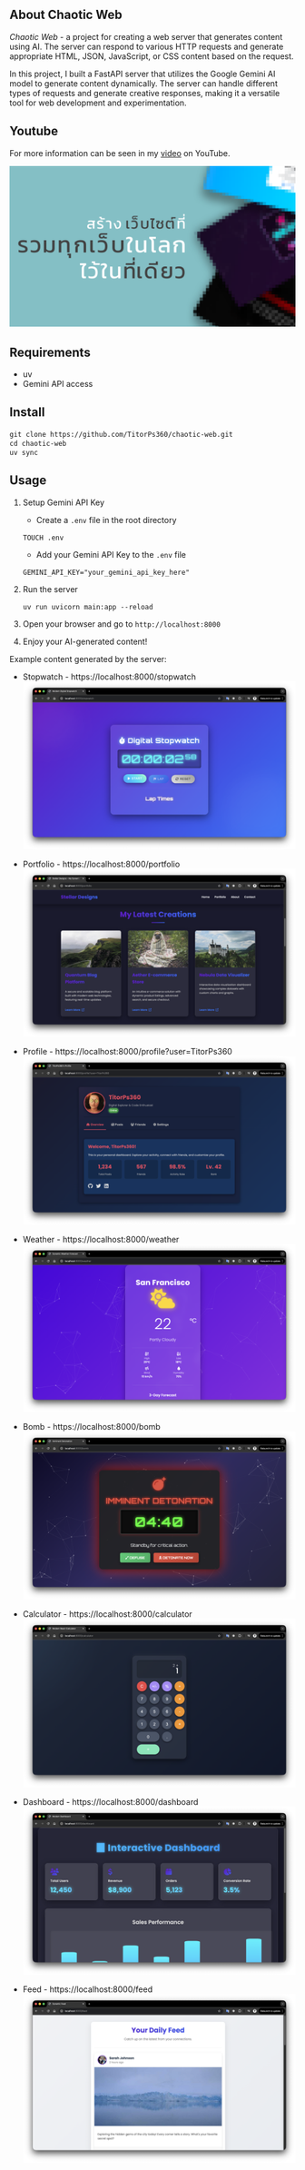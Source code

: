 ## About Chaotic Web

_Chaotic Web_ - a project for creating a web server that generates content using AI. The server can respond to various HTTP requests and generate appropriate HTML, JSON, JavaScript, or CSS content based on the request.

In this project, I built a FastAPI server that utilizes the Google Gemini AI model to generate content dynamically. The server can handle different types of requests and generate creative responses, making it a versatile tool for web development and experimentation.

## Youtube

For more information can be seen in my [video](https://youtu.be/U-11fQ-UjsU) on YouTube.

[![new_thumb](./fig/cover.png)]("https://youtu.be/U-11fQ-UjsU")

## Requirements

- uv
- Gemini API access

## Install

```
git clone https://github.com/TitorPs360/chaotic-web.git
cd chaotic-web
uv sync
```

## Usage

1. Setup Gemini API Key

   - Create a `.env` file in the root directory

   ```
   TOUCH .env
   ```

   - Add your Gemini API Key to the `.env` file

   ```
   GEMINI_API_KEY="your_gemini_api_key_here"
   ```

2. Run the server

   ```
   uv run uvicorn main:app --reload
   ```

3. Open your browser and go to `http://localhost:8000`

4. Enjoy your AI-generated content!

Example content generated by the server:

- Stopwatch - https://localhost:8000/stopwatch
![Stopwatch](./fig/01-stopwatch.png)

- Portfolio - https://localhost:8000/portfolio
![Portfolio](./fig/02-portfolio.png)

- Profile - https://localhost:8000/profile?user=TitorPs360
![Profile](./fig/03-profile.png)

- Weather - https://localhost:8000/weather
![Weather](./fig/04-weather.png)

- Bomb - https://localhost:8000/bomb
![Bomb](./fig/05-bomb.png)

- Calculator - https://localhost:8000/calculator
![Calculator](./fig/06-calculator.png)

- Dashboard - https://localhost:8000/dashboard
![Dashboard](./fig/07-dashboard.png)

- Feed - https://localhost:8000/feed
![Feed](./fig/08-feed.png)
